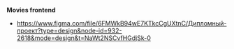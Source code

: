 **Мovies frontend**
* https://www.figma.com/file/6FMWkB94wE7KTkcCgUXtnC/Дипломный-проект?type=design&node-id=932-2618&mode=design&t=NaWt2NSCvfHGdjSk-0